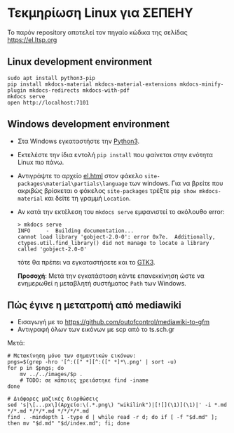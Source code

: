 # Τεκμηρίωση Linux για ΣΕΠΕΗΥ

Το παρόν repository αποτελεί τον πηγαίο κώδικα της σελίδας
https://el.ltsp.org

## Linux development environment

```shell
sudo apt install python3-pip
pip install mkdocs-material mkdocs-material-extensions mkdocs-minify-plugin mkdocs-redirects mkdocs-with-pdf
mkdocs serve
open http://localhost:7101
```

## Windows development environment

-   Στα Windows εγκαταστήστε την [Python3](https://www.python.org/downloads/).
-   Εκτελέστε την ίδια εντολή `pip install` που φαίνεται στην ενότητα Linux
    πιο πάνω.
-   Αντιγράψτε το αρχείο
    [el.html](https://github.com/ltsp/el.ltsp.org/blob/main/dev/el.html) στον φάκελο
    `site-packages\material\partials\language` των windows. Για να βρείτε που
    ακριβώς βρίσκεται ο φάκελος `site-packages` τρέξτε `pip show
    mkdocs-material` και δείτε τη γραμμή `Location`.
-   Αν κατά την εκτέλεση του `mkdocs serve` εμφανιστεί το ακόλουθο error:

    ```shell-session
    > mkdocs serve
    INFO     -  Building documentation...
    cannot load library 'gobject-2.0-0': error 0x7e.  Additionally, ctypes.util.find_library() did not manage to locate a library called 'gobject-2.0-0'
    ```

    τότε θα πρέπει να εγκαταστήσετε και το [GTK3](https://github.com/tschoonj/GTK-for-Windows-Runtime-Environment-Installer/releases/).

    **Προσοχή**: Μετά την εγκατάσταση κάντε επανεκκίνηση ώστε να ενημερωθεί η
    μεταβλητή συστήματος `Path` των Windows.

## Πώς έγινε η μετατροπή από mediawiki

* Εισαγωγή με το https://github.com/outofcontrol/mediawiki-to-gfm
* Αντιγραφή όλων των εικόνων με scp από το ts.sch.gr

Μετά:

```shell
# Μετακίνηση μόνο των σημαντικών εικόνων:
pngs=$(grep -hro '[^:([" *][^:([" *]*\.png' | sort -u)
for p in $pngs; do
    mv ../../images/$p .
    # TODO: σε κάποιες χρειάστηκε find -iname
done

# Διάφορες μαζικές διορθώσεις
sed 's|\[...px\](Αρχείο:\(.*.png\) "wikilink")|[![](\1)](\1)|' -i *.md */*.md */*/*.md */*/*/*.md
find . -mindepth 1 -type d | while read -r d; do if [ -f "$d.md" ]; then mv "$d.md" "$d/index.md"; fi; done
```

